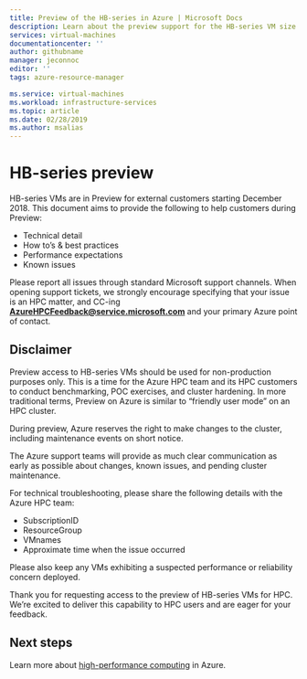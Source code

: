 ```yaml
---
title: Preview of the HB-series in Azure | Microsoft Docs
description: Learn about the preview support for the HB-series VM size in Azure. 
services: virtual-machines
documentationcenter: ''
author: githubname
manager: jeconnoc
editor: ''
tags: azure-resource-manager

ms.service: virtual-machines
ms.workload: infrastructure-services
ms.topic: article
ms.date: 02/28/2019
ms.author: msalias
---
```

# HB-series preview

HB-series VMs are in Preview for external customers starting December 2018. This document aims to provide the following to help customers during Preview:

- Technical detail
- How to’s & best practices
- Performance expectations
- Known issues


Please report all issues through standard Microsoft support channels. When opening support tickets, we strongly encourage specifying that your issue is an HPC matter, and CC-ing **AzureHPCFeedback@service.microsoft.com** and your primary Azure point of contact.

## Disclaimer

Preview access to HB-series VMs should be used for non-production purposes only. This is a time for the Azure HPC team and its HPC customers to conduct benchmarking, POC exercises, and cluster hardening. In more traditional terms, Preview on Azure is similar to “friendly user mode” on an HPC cluster.

During preview, Azure reserves the right to make changes to the cluster, including maintenance events on short notice. 

The Azure support teams will provide as much clear communication as early as possible about changes, known issues, and pending cluster maintenance.

For technical troubleshooting, please share the following details with the Azure HPC team:

- SubscriptionID
- ResourceGroup
- VMnames
- Approximate time when the issue occurred

Please also keep any VMs exhibiting a suspected performance or reliability concern deployed.

Thank you for requesting access to the preview of HB-series VMs for HPC. We’re excited to deliver this capability to HPC users and are eager for your feedback.

## Next steps
Learn more about [high-performance computing](../../linux/high-performance-computing.md) in Azure.